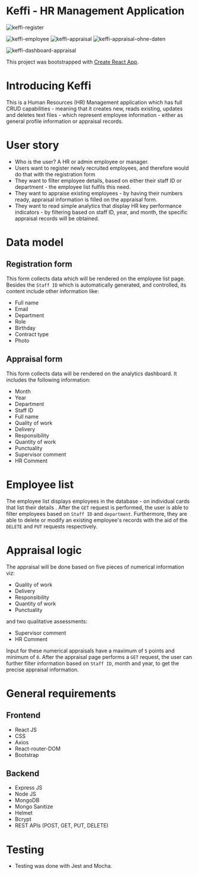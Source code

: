 # Keffi - HR Management Application


![keffi-register](https://user-images.githubusercontent.com/72194611/164046336-f088be36-76f6-47da-8d73-e9b4263afad7.JPG)

![keffi-employee](https://user-images.githubusercontent.com/72194611/164046369-b70cd9f2-2894-493c-91fe-8dce743f3275.JPG)
![keffi-appraisal](https://user-images.githubusercontent.com/72194611/164046400-d14a26cd-99b3-4ef9-be21-844f6915f65f.JPG)
![keffi-appraisal-ohne-daten](https://user-images.githubusercontent.com/72194611/164046436-24220ea9-2fea-480f-9876-95d376a9f4cd.JPG)

![keffi-dashboard-appraisal](https://user-images.githubusercontent.com/72194611/164046674-fcc3c8c8-7d99-4ec1-b90c-c71b7f8b9882.JPG)

This project was bootstrapped with [Create React App](https://github.com/facebook/create-react-app).

# Introducing Keffi
This is a Human Resources (HR) Management application which has full CRUD capabilities - meaning that it creates new, reads existing, updates and deletes text files - which represent employee information - either as general profile information or appraisal records.

# User story
 - Who is the user? A HR or admin employee or manager.
 - Users want to register newly recruited employees, and therefore would do that with the registration form
 - They want to filter employee details, based on either their staff ID or department - the employee list fulfils this need.
 - They want to appraise existing employees - by having their numbers ready, appraisal information is filled on the appraisal form.
 - They want to read simple analytics that display HR key performance indicators - by filtering based on staff ID, year, and month, the specific appraisal records will be      obtained.

# Data model
  ## Registration form
  This form collects data which will be rendered on the employee list page. Besides the `Staff ID` which is automatically generated, and controlled, its content include   other information like:
  - Full name
  - Email
  - Department
  - Role
  - Birthday
  - Contract type
  - Photo

  ## Appraisal form
  This form collects data will be rendered on the analytics dashboard. It includes the following information:
  - Month
  - Year
  - Department
  - Staff ID
  - Full name
  - Quality of work
  - Delivery
  - Responsibility
  - Quantity of work
  - Punctuality
  - Supervisor comment
  - HR Comment

 # Employee list
 The employee list displays employees in the database - on individual cards that list their details . After the `GET` request is performed, the user is able to filter  employees based on `Staff ID` and `department`.
 Furthermore, they are able to delete or modify an existing employee's records with the aid of the `DELETE` and `PUT` requests respectively.
 
 # Appraisal logic
 The appraisal will be done based on five pieces of numerical information viz:
  - Quality of work
  - Delivery
  - Responsibility
  - Quantity of work
  - Punctuality

 and two qualitative assessments:
  - Supervisor comment
  - HR Comment
  
  Input for these numerical appraisals have a maximum of `5` points and minimum of `0`.
  After the appraisal page performs a `GET` request, the user can further filter information based on `Staff ID`, month and year, to get the precise appraisal
  information.
  
  # General requirements
  
   ## Frontend
   - React JS
   - CSS
   - Axios
   - React-router-DOM
   - Bootstrap

   ## Backend
   - Express JS
   - Node JS
   - MongoDB
   - Mongo Sanitize
   - Helmet
   - Bcrypt
   - REST APIs (POST, GET, PUT, DELETE)

  # Testing
  
  - Testing was done with Jest and Mocha.
  
